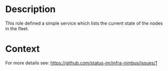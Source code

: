 # Description

This role defined a simple service which lists the current state of the nodes in the fleet.

# Context

For more details see: https://github.com/status-im/infra-nimbus/issues/1
